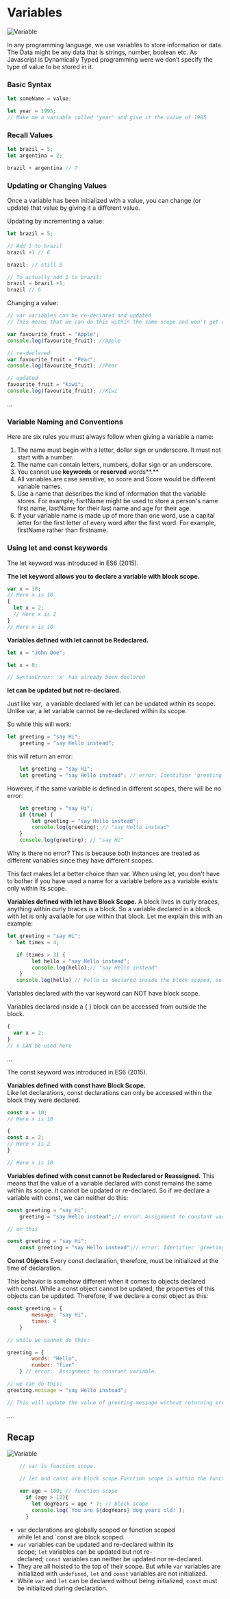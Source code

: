# Variables

![Variable](/img/variable.png)

In any programming language, we use variables to store information or data. The Data might be any data that is strings, number, boolean etc. As Javascript is Dynamically Typed programming were we don’t specify the type of value to be stored in it.


### Basic Syntax

```js
let someName = value;
```

```js
let year = 1995;
// Make me a variable called "year" and give it the value of 1985

```

### Recall Values

```js
let brazil = 5;
let argentina = 2;

brazil + argentina // 7
```

### Updating or Changing Values
Once a variable has been initialized with a value, you can change (or update) that value by giving it a different value.


Updating by incrementing a value:
```js
let brazil = 5;

// Add 1 to brazil
brazil +1 // 6

brazil; // still 5 

// To actually add 1 to brazil:
brazil = brazil +1;
brazil // 6

```

Changing a value:
```js
// var variables can be re-declared and updated
// This means that we can do this within the same scope and won't get an error.

var favourite_fruit = "Apple";
console.log(favourite_fruit); //Apple

// re-declared
var favourite_fruit = "Pear";
console.log(favourite_fruit); //Pear

// updated
favourite_fruit = "Kiwi";
console.log(favourite_fruit); //Kiwi
```
...

### Variable Naming and Conventions
Here are six rules you must always follow when giving a variable a name:

1. The name must begin with a letter, dollar sign or underscore. It must not start with a number.
2. The name can contain letters, numbers, dollar sign or an underscore.
3. You cannot use **keywords** or **reserved** words**.**
4. All variables are case sensitive, so score and Score would be different variable names.
5. Use a name that describes the kind of information that the variable stores. For example, fisrtName might be used to store a person's name first name, lastName for their last name and age for their age.
6. If your variable name is made up of more than one word, use a capital letter for the first letter of every word after the first word. For example, firstName rather than firstname.
### Using let and const keywords
The let keyword was introduced in ES6 (2015).

**The let keyword allows you to declare a variable with block scope.**

```js
var x = 10;
// Here x is 10
{
  let x = 2;
  // Here x is 2
}
// Here x is 10
```


**Variables defined with let cannot be Redeclared.**

```js
let x = "John Doe";

let x = 0;

// SyntaxError: 'x' has already been declared
```
**let can be updated but not re-declared.**

Just like var,  a variable declared with let can be updated within its scope. Unlike var, a let variable cannot be re-declared within its scope. 

So while this will work:

```jsx
let greeting = "say Hi";
    greeting = "say Hello instead";
```

this will return an error:

```jsx
    let greeting = "say Hi";
    let greeting = "say Hello instead"; // error: Identifier 'greeting' has already been declared
```

However, if the same variable is defined in different scopes, there will be no error:

```jsx
    let greeting = "say Hi";
    if (true) {
        let greeting = "say Hello instead";
        console.log(greeting); // "say Hello instead"
    }
    console.log(greeting); // "say Hi"

```

Why is there no error? This is because both instances are treated as different variables since they have different scopes.

This fact makes let a better choice than var. When using let, you don't have to bother if you have used a name for a variable before as a variable exists only within its scope.


**Variables defined with let have Block Scope.**
A block lives in curly braces, anything within curly braces is a block. 
So a variable declared in a block with let is only available for use within that block. Let me explain this with an example:

```js
let greeting = "say Hi";
   let times = 4;

   if (times > 3) {
        let hello = "say Hello instead";
        console.log(hello);// "say Hello instead"
    }
   console.log(hello) // hello is declared inside the block scoped, so it does not exist outside
```
Variables declared with the var keyword can NOT have block scope.

Variables declared inside a { } block can be accessed from outside the block.

```js
{
  var x = 2;
}
// x CAN be used here
```
...

The const keyword was introduced in ES6 (2015).

**Variables defined with const have Block Scope.**
Like let declarations, const declarations can only be accessed within the block they were declared.

```js
const x = 10;
// Here x is 10

{
const x = 2;
// Here x is 2
}

// Here x is 10
```

**Variables defined with const cannot be Redeclared or Reassigned.**
This means that the value of a variable declared with const remains the same within its scope. It cannot be updated or re-declared. So if we declare a variable with const, we can neither do this:

```js
const greeting = "say Hi";
    greeting = "say Hello instead";// error: Assignment to constant variable. 

// or this

const greeting = "say Hi";
    const greeting = "say Hello instead";// error: Identifier 'greeting' has already been declared
```
**Const Objects**
Every const declaration, therefore, must be initialized at the time of declaration.

This behavior is somehow different when it comes to objects declared with const. While a const object cannot be updated, the properties of this objects can be updated. Therefore, if we declare a const object as this:

```jsx
const greeting = {
        message: "say Hi",
        times: 4
    }

// while we cannot do this:

greeting = {
        words: "Hello",
        number: "five"
    } // error:  Assignment to constant variable.

// we can do this:
greeting.message = "say Hello instead";

// This will update the value of greeting.message without returning errors.
```

...

## Recap
![Variable](/img/let-var-const.jpeg)

```js
    // var is function scope.

    // let and const are block scope.Function scope is within the function.

    var age = 100; // function scope
      if (age > 12){
        let dogYears = age * 7; // block scope
        console.log(`You are ${dogYears} dog years old!`);
      }
```

- var declarations are globally scoped or function scoped while let and `const are block scoped.
- `var` variables can be updated and re-declared within its scope; `let` variables can be updated but not re-declared; `const` variables can neither be updated nor re-declared.
- They are all hoisted to the top of their scope. But while `var` variables are initialized with `undefined`, `let` and `const` variables are not initialized.
- While `var` and `let` can be declared without being initialized, `const` must be initialized during declaration.



 

